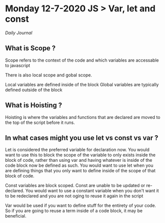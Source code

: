 # Monday 12-7-2020 JS > Var, let and const
_Daily Journal_ 

## What is Scope ? 

Scope refers to the context of the code and which variables are accessable to javascript 

There is also local scope and gobal scope.

Local variables are defined inside of the block 
Global variables are typically defined outside of the block 

## What is Hoisting ?

Hoisting is where the variables and functions that are declared are moved to the top of the script before it runs. 


## In what cases might you use let vs const vs var ? 

Let is  considered the preferred variable for declaration now.  You would want to use this to block the scope of the variable to only exists inside the block of code, rather than using var and having whatever is inside of the code block now be defined as such. You would want to use let when you are defining things that you only want to define inside of the scope of that block of code. 

Const variables are block scoped. Const are unable to be updated or re-declared. You would want to use a constant variable when you don't want it to be redeclared and you are not oging to reuse it again in the script

Var would be used if you want to define stuff for the entirety of your code. So if you are going to reuse a term inside of a code block, it may be beneficial. 



